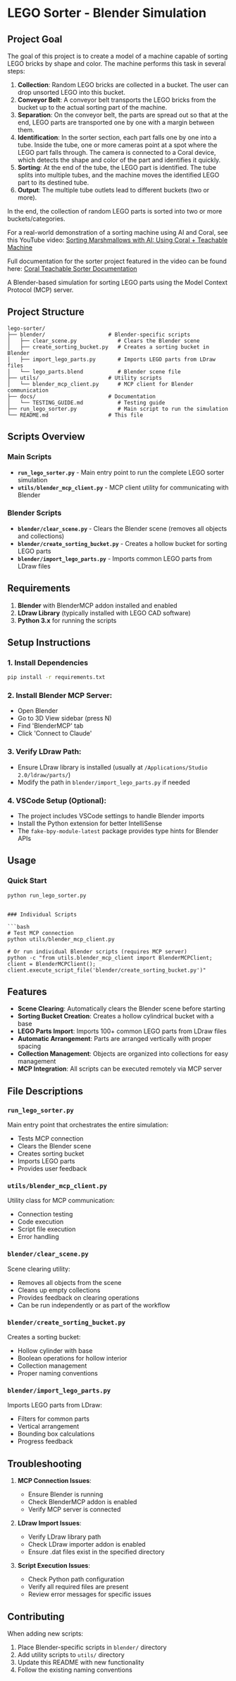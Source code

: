 # LEGO Sorter - Blender Simulation

## Project Goal

The goal of this project is to create a model of a machine capable of sorting LEGO bricks by shape and color. The machine performs this task in several steps:

1. **Collection**: Random LEGO bricks are collected in a bucket. The user can drop unsorted LEGO into this bucket.
2. **Conveyor Belt**: A conveyor belt transports the LEGO bricks from the bucket up to the actual sorting part of the machine.
3. **Separation**: On the conveyor belt, the parts are spread out so that at the end, LEGO parts are transported one by one with a margin between them.
4. **Identification**: In the sorter section, each part falls one by one into a tube. Inside the tube, one or more cameras point at a spot where the LEGO part falls through. The camera is connected to a Coral device, which detects the shape and color of the part and identifies it quickly.
5. **Sorting**: At the end of the tube, the LEGO part is identified. The tube splits into multiple tubes, and the machine moves the identified LEGO part to its destined tube.
6. **Output**: The multiple tube outlets lead to different buckets (two or more).

In the end, the collection of random LEGO parts is sorted into two or more buckets/categories.

For a real-world demonstration of a sorting machine using AI and Coral, see this YouTube video:
[Sorting Marshmallows with AI: Using Coral + Teachable Machine](https://www.youtube.com/watch?v=ydzJPeeMiMI)

Full documentation for the sorter project featured in the video can be found here:
[Coral Teachable Sorter Documentation](https://coral.ai/projects/teachable-sorter/)

A Blender-based simulation for sorting LEGO parts using the Model Context Protocol (MCP) server.

## Project Structure

```
lego-sorter/
├── blender/                    # Blender-specific scripts
│   ├── clear_scene.py             # Clears the Blender scene
│   ├── create_sorting_bucket.py   # Creates a sorting bucket in Blender
│   ├── import_lego_parts.py       # Imports LEGO parts from LDraw files
│   └── lego_parts.blend           # Blender scene file
├── utils/                      # Utility scripts
│   └── blender_mcp_client.py      # MCP client for Blender communication
├── docs/                       # Documentation
│   └── TESTING_GUIDE.md           # Testing guide
├── run_lego_sorter.py             # Main script to run the simulation
└── README.md                   # This file
```

## Scripts Overview

### Main Scripts

- **`run_lego_sorter.py`** - Main entry point to run the complete LEGO sorter simulation
- **`utils/blender_mcp_client.py`** - MCP client utility for communicating with Blender

### Blender Scripts

- **`blender/clear_scene.py`** - Clears the Blender scene (removes all objects and collections)
- **`blender/create_sorting_bucket.py`** - Creates a hollow bucket for sorting LEGO parts
- **`blender/import_lego_parts.py`** - Imports common LEGO parts from LDraw files

## Requirements

1. **Blender** with BlenderMCP addon installed and enabled
2. **LDraw Library** (typically installed with LEGO CAD software)
3. **Python 3.x** for running the scripts

## Setup Instructions

### 1. **Install Dependencies**

```bash
pip install -r requirements.txt
```

### 2. **Install Blender MCP Server**:

- Open Blender
- Go to 3D View sidebar (press N)
- Find 'BlenderMCP' tab
- Click 'Connect to Claude'

### 3. **Verify LDraw Path**:

- Ensure LDraw library is installed (usually at `/Applications/Studio 2.0/ldraw/parts/`)
- Modify the path in `blender/import_lego_parts.py` if needed

### 4. **VSCode Setup (Optional)**:

- The project includes VSCode settings to handle Blender imports
- Install the Python extension for better IntelliSense
- The `fake-bpy-module-latest` package provides type hints for Blender APIs

## Usage

### Quick Start

```bash
python run_lego_sorter.py
```

````

### Individual Scripts

```bash
# Test MCP connection
python utils/blender_mcp_client.py

# Or run individual Blender scripts (requires MCP server)
python -c "from utils.blender_mcp_client import BlenderMCPClient; client = BlenderMCPClient(); client.execute_script_file('blender/create_sorting_bucket.py')"
````

## Features

- **Scene Clearing**: Automatically clears the Blender scene before starting
- **Sorting Bucket Creation**: Creates a hollow cylindrical bucket with a base
- **LEGO Parts Import**: Imports 100+ common LEGO parts from LDraw files
- **Automatic Arrangement**: Parts are arranged vertically with proper spacing
- **Collection Management**: Objects are organized into collections for easy management
- **MCP Integration**: All scripts can be executed remotely via MCP server

## File Descriptions

### `run_lego_sorter.py`

Main entry point that orchestrates the entire simulation:

- Tests MCP connection
- Clears the Blender scene
- Creates sorting bucket
- Imports LEGO parts
- Provides user feedback

### `utils/blender_mcp_client.py`

Utility class for MCP communication:

- Connection testing
- Code execution
- Script file execution
- Error handling

### `blender/clear_scene.py`

Scene clearing utility:

- Removes all objects from the scene
- Cleans up empty collections
- Provides feedback on clearing operations
- Can be run independently or as part of the workflow

### `blender/create_sorting_bucket.py`

Creates a sorting bucket:

- Hollow cylinder with base
- Boolean operations for hollow interior
- Collection management
- Proper naming conventions

### `blender/import_lego_parts.py`

Imports LEGO parts from LDraw:

- Filters for common parts
- Vertical arrangement
- Bounding box calculations
- Progress feedback

## Troubleshooting

1. **MCP Connection Issues**:

   - Ensure Blender is running
   - Check BlenderMCP addon is enabled
   - Verify MCP server is connected

2. **LDraw Import Issues**:

   - Verify LDraw library path
   - Check LDraw importer addon is enabled
   - Ensure .dat files exist in the specified directory

3. **Script Execution Issues**:
   - Check Python path configuration
   - Verify all required files are present
   - Review error messages for specific issues

## Contributing

When adding new scripts:

1. Place Blender-specific scripts in `blender/` directory
2. Add utility scripts to `utils/` directory
3. Update this README with new functionality
4. Follow the existing naming conventions
